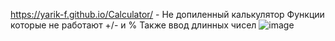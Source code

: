 https://yarik-f.github.io/Calculator/ - Не допиленный калькулятор
Функции которые не работают +/- и %
Также ввод длинных чисел
![image](https://user-images.githubusercontent.com/67107850/232548280-0c9436b1-65ef-4f34-ba52-f0c22332b91a.png)
